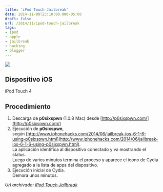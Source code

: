 ```yaml
---
title: 'iPod Touch Jailbreak'
date: 2014-11-09T23:10:00.000-05:00
draft: false
url: /2014/11/ipod-touch-jailbreak
tags: 
- ipod
- apple
- jailbreak
- hacking
- blogger
---
```


[![](http://3.bp.blogspot.com/-jXJkfU0CJbg/VGA6VfaDq-I/AAAAAAAACjE/_kwZRpeLzQI/s1600/p0sixspwn-1-0-4-released-how-jailbreak-ios-6-1-3-6-1-4-6-1-5-untethered-iphone-ipad-ipod-touch.jpg)](http://3.bp.blogspot.com/-jXJkfU0CJbg/VGA6VfaDq-I/AAAAAAAACjE/_kwZRpeLzQI/s1600/p0sixspwn-1-0-4-released-how-jailbreak-ios-6-1-3-6-1-4-6-1-5-untethered-iphone-ipad-ipod-touch.jpg)

Dispositivo iOS
---------------

iPod Touch 4  

Procedimiento
-------------

1.  Descarga de **p0sixspwn** (1.0.8 Mac) desde [http://p0sixspwn.com/](http://p0sixspwn.com/)
2.  Ejecución de **p0sixspwn**, según [http://www.iphonehacks.com/2014/06/jailbreak-ios-6-1-6-using-p0sixspwn.html](http://www.iphonehacks.com/2014/06/jailbreak-ios-6-1-6-using-p0sixspwn.html).  
    La aplicación identifica al dispositivo conectado y va mostrando el status.  
    Luego de varios minutos termina el proceso y aparece el icono de Cydia agregado a la lista de apps del dispositivo.
3.  Ejecución inicial de Cydia.  
    Demora unos minutos.

_*Url archivado: [iPod Touch Jailbreak](https://akcdev.blogspot.com/2014/11/ipod-touch-jailbreak.html)*_
